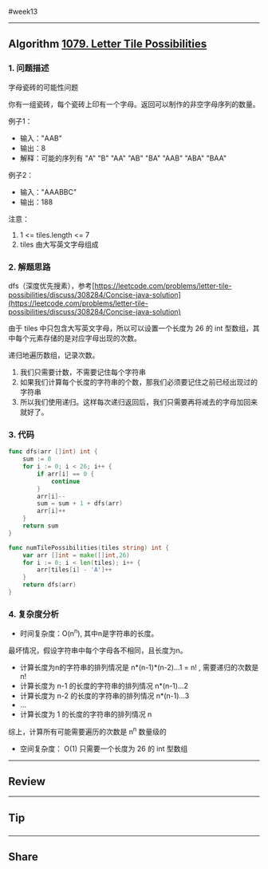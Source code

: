 #week13

---

## Algorithm [1079. Letter Tile Possibilities](https://leetcode.com/problems/letter-tile-possibilities/)
### 1. 问题描述
字母瓷砖的可能性问题

你有一组瓷砖，每个瓷砖上印有一个字母。返回可以制作的非空字母序列的数量。

例子1：
* 输入："AAB"
* 输出：8
* 解释：可能的序列有 "A" "B" "AA" "AB" "BA" "AAB" "ABA" "BAA"

例子2：
* 输入："AAABBC"
* 输出：188

注意：
1. 1 <= tiles.length <= 7
2. tiles 由大写英文字母组成


### 2. 解题思路
dfs（深度优先搜素），参考[https://leetcode.com/problems/letter-tile-possibilities/discuss/308284/Concise-java-solution](https://leetcode.com/problems/letter-tile-possibilities/discuss/308284/Concise-java-solution)

由于 tiles 中只包含大写英文字母，所以可以设置一个长度为 26 的 int 型数组，其中每个元素存储的是对应字母出现的次数。

递归地遍历数组，记录次数。

1. 我们只需要计数，不需要记住每个字符串
2. 如果我们计算每个长度的字符串的个数，那我们必须要记住之前已经出现过的字符串
3. 所以我们使用递归。这样每次递归返回后，我们只需要再将减去的字母加回来就好了。

### 3. 代码
```go
func dfs(arr []int) int {
	sum := 0
	for i := 0; i < 26; i++ {
		if arr[i] == 0 {
			continue
		}
		arr[i]--
		sum = sum + 1 + dfs(arr)
		arr[i]++
	}
	return sum
}

func numTilePossibilities(tiles string) int {
	var arr []int = make([]int,26)
	for i := 0; i < len(tiles); i++ {
		arr[tiles[i] - 'A']++
	}
	return dfs(arr)
}
```

### 4. 复杂度分析
* 时间复杂度：O(n<sup>n</sup>), 其中n是字符串的长度。

最坏情况，假设字符串中每个字母各不相同，且长度为n。
* 计算长度为n的字符串的排列情况是 n*(n-1)*(n-2)...1 = n! , 需要递归的次数是 n!
* 计算长度为 n-1 的长度的字符串的排列情况 n*(n-1)...2
* 计算长度为 n-2 的长度的字符串的排列情况 n*(n-1)...3
* ...
* 计算长度为 1 的长度的字符串的排列情况 n

综上，计算所有可能需要遍历的次数是 n<sup>n</sup> 数量级的

* 空间复杂度： O(1) 只需要一个长度为 26 的 int 型数组

---

## Review []()

---

## Tip

### 

---
    
## Share
### 

